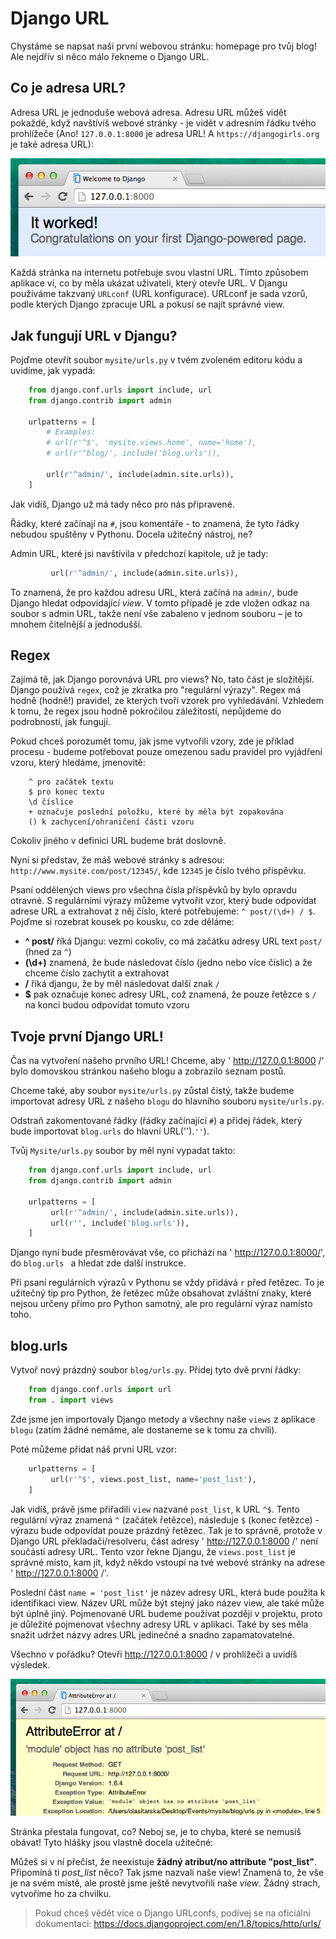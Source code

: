 # Django URL

Chystáme se napsat naši první webovou stránku: homepage pro tvůj blog! Ale nejdřív si něco málo řekneme o Django URL.

## Co je adresa URL?

Adresa URL je jednoduše webová adresa. Adresu URL můžeš vidět pokaždé, když navštívíš webové stránky - je vidět v adresním řádku tvého prohlížeče (Ano! `127.0.0.1:8000` je adresa URL! A `https://djangogirls.org` je také adresa URL):

![Url][1]

 [1]: images/url.png

Každá stránka na internetu potřebuje svou vlastní URL. Tímto způsobem aplikace ví, co by měla ukázat uživateli, který otevře URL. V Djangu používáme takzvaný `URLconf` (URL konfigurace). URLconf je sada vzorů, podle kterých Django zpracuje URL a pokusí se najít správné view.

## Jak fungují URL v Djangu?

Pojďme otevřít soubor `mysite/urls.py` v tvém zvoleném editoru kódu a uvidíme, jak vypadá:

```python
    from django.conf.urls import include, url
    from django.contrib import admin

    urlpatterns = [
        # Examples:
        # url(r'^$', 'mysite.views.home', name='home'),
        # url(r'^blog/', include('blog.urls')),

        url(r'^admin/', include(admin.site.urls)),
    ]
```  

Jak vidíš, Django už má tady něco pro nás připravené.

Řádky, které začínají na `#`, jsou komentáře - to znamená, že tyto řádky nebudou spuštěny v Pythonu. Docela užitečný nástroj, ne?

Admin URL, které jsi navštívila v předchozí kapitole, už je tady:

```python
         url(r'^admin/', include(admin.site.urls)),
```  

To znamená, že pro každou adresu URL, která začíná na `admin/`, bude Django hledat odpovídající *view*. V tomto případě je zde vložen odkaz na soubor s admin URL, takže není vše zabaleno v jednom souboru – je to mnohem čitelnější a jednodušší.

## Regex

Zajímá tě, jak Django porovnává URL pro views? No, tato část je složitější. Django používá `regex`, což je zkratka pro "regulární výrazy". Regex má hodně (hodně!) pravidel, ze kterých tvoří vzorek pro vyhledávání. Vzhledem k tomu, že regex jsou hodně pokročilou záležitostí, nepůjdeme do podrobností, jak fungují.

Pokud chceš porozumět tomu, jak jsme vytvořili vzory, zde je příklad procesu - budeme potřebovat pouze omezenou sadu pravidel pro vyjádření vzoru, který hledáme, jmenovitě:

```
    ^ pro začátek textu
    $ pro konec textu
    \d číslice
    + označuje poslední položku, které by měla být zopakována
    () k zachycení/ohraničení části vzoru
```  

Cokoliv jiného v definici URL budeme brát doslovně.

Nyní si představ, že máš webové stránky s adresou: `http://www.mysite.com/post/12345/`, kde `12345` je číslo tvého příspěvku.

Psaní oddělených views pro všechna čísla příspěvků by bylo opravdu otravné. S regulárními výrazy můžeme vytvořit vzor, který bude odpovídat adrese URL a extrahovat z něj číslo, které potřebujeme: `^ post/(\d+) / $`. Pojďme si rozebrat kousek po kousku, co zde děláme:

*   **^ post/** říká Djangu: vezmi cokoliv, co má začátku adresy URL text `post/` (hned za `^`)
*   **(\d+)** znamená, že bude následovat číslo (jedno nebo více číslic) a že chceme číslo zachytit a extrahovat
*   **/** říká djangu, že by měl následovat další znak `/`
*   **$** pak označuje konec adresy URL, což znamená, že pouze řetězce s `/` na konci budou odpovídat tomuto vzoru

## Tvoje první Django URL!

Čas na vytvoření našeho prvního URL! Chceme, aby ' http://127.0.0.1:8000 /' bylo domovskou stránkou našeho blogu a zobrazilo seznam postů.

Chceme také, aby soubor `mysite/urls.py` zůstal čistý, takže budeme importovat adresy URL z našeho `blogu` do hlavního souboru `mysite/urls.py`.

Odstraň zakomentované řádky (řádky začínající `#`) a přidej řádek, který bude importovat `blog.urls` do hlavní URL('').`''`).

Tvůj `Mysite/urls.py` soubor by měl nyní vypadat takto:

```python
    from django.conf.urls import include, url
    from django.contrib import admin

    urlpatterns = [
         url(r'^admin/', include(admin.site.urls)),
         url(r'', include('blog.urls')),
    ]
```  

Django nyní bude přesměrovávat vše, co přichází na ' http://127.0.0.1:8000/', do `blog.urls ` a hledat zde další instrukce.

Při psaní regulárních výrazů v Pythonu se vždy přidává `r` před řetězec. To je užitečný tip pro Python, že řetězec může obsahovat zvláštní znaky, které nejsou určeny přímo pro Python samotný, ale pro regulární výraz namísto toho.

## blog.urls

Vytvoř nový prázdný soubor `blog/urls.py`. Přidej tyto dvě první řádky:

```python
    from django.conf.urls import url
    from . import views
```

Zde jsme jen importovaly Django metody a všechny naše `views` z aplikace `blogu` (zatím žádné nemáme, ale dostaneme se k tomu za chvíli).

Poté můžeme přidat náš první URL vzor:

```python
    urlpatterns = [
         url(r'^$', views.post_list, name='post_list'),
    ]
```  

Jak vidíš, právě jsme přiřadili `view` nazvané `post_list`, k URL `^$`. Tento regulární výraz znamená `^` (začátek řetězce), následuje `$` (konec řetězce) - výrazu bude odpovídat pouze prázdný řetězec. Tak je to správně, protože v Django URL překladači/resolveru, část adresy ' http://127.0.0.1:8000 /' není součástí adresy URL. Tento vzor řekne Djangu, že `views.post_list` je správné místo, kam jít, když někdo vstoupí na tvé webové stránky na adrese ' http://127.0.0.1:8000 /'.

Poslední část `name = 'post_list'` je název adresy URL, která bude použita k identifikaci view. Název URL může být stejný jako název view, ale také může být úplně jiný. Pojmenované URL budeme používat později v projektu, proto je důležité pojmenovat všechny adresy URL v aplikaci. Také by ses měla snažit udržet názvy adres URL jedinečné a snadno zapamatovatelné.

Všechno v pořádku? Otevři http://127.0.0.1:8000 / v prohlížeči a uvidíš výsledek.

![Error][2]

 [2]: images/error1.png

Stránka přestala fungovat, co? Neboj se, je to chyba, které se nemusíš obávat! Tyto hlášky jsou vlastně docela užitečné:

Můžeš si v ní přečíst, že neexistuje **žádný atribut/no attribute "post_list"**. Připomíná ti *post_list* něco? Tak jsme nazvali naše view! Znamená to, že vše je na svém místě, ale prostě jsme ještě nevytvořili naše *view*. Žádný strach, vytvoříme ho za chvilku.

> Pokud chceš vědět více o Django URLconfs, podívej se na oficiální dokumentaci: https://docs.djangoproject.com/en/1.8/topics/http/urls/
